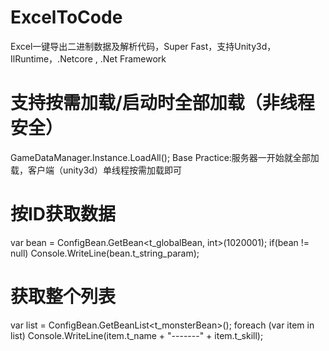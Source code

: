 # ExcelToCode
Excel一键导出二进制数据及解析代码，Super Fast，支持Unity3d，IlRuntime，.Netcore , .Net Framework

# 支持按需加载/启动时全部加载（非线程安全）
GameDataManager.Instance.LoadAll();
Base Practice:服务器一开始就全部加载，客户端（unity3d）单线程按需加载即可

# 按ID获取数据
var bean = ConfigBean.GetBean<t_globalBean, int>(1020001);
if(bean != null) Console.WriteLine(bean.t_string_param);

# 获取整个列表
var list = ConfigBean.GetBeanList<t_monsterBean>();
foreach (var item in list)
    Console.WriteLine(item.t_name + "-------" + item.t_skill);
    
    

